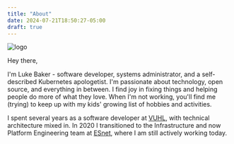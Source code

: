 ```yaml
---
title: "About"
date: 2024-07-21T18:50:27-05:00
draft: true
---
```


![logo](/images/profile-small.jpg)

Hey there,

I'm Luke Baker - software developer, systems administrator, and a self-described Kubernetes apologetist. I'm passionate about technology, open source, and everything in between. I find joy in fixing things and helping people do more of what they love. When I'm not working, you'll find me (trying) to keep up with my kids' growing list of hobbies and activities.

I spent several years as a software developer at [VUHL](https://www.veteransunited.com/), with technical architecture mixed in. In 2020 I transitioned to the Infrastructure and now Platform Engineering team at [ESnet](https://www.es.net/), where I am still actively working today.